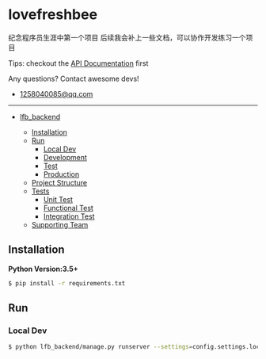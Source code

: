 # lovefreshbee
纪念程序员生涯中第一个项目
后续我会补上一些文档，可以协作开发练习一个项目

Tips: checkout the [API Documentation](https://github.com/brother-fans/lfb.github.io.wiki.git) first

Any questions? Contact awesome devs!

- 1258040085@qq.com

---

- [lfb_backend](lovefreshbee)

  - [Installation](installation)
  - [Run](run)
    - [Local Dev](local-dev)
    - [Development](development)
    - [Test](test)
    - [Production](Production)
  - [Project Structure](project-structure)
  - [Tests](tests)
    - [Unit Test](unit-test)
    - [Functional Test](functional-test)
    - [Integration Test](integration-test)
  - [Supporting Team](supporting-team)

  

## Installation

**Python Version:3.5+**

```bash
$ pip install -r requirements.txt
```

## Run

### Local Dev

```bash
$ python lfb_backend/manage.py runserver --settings=config.settings.local
```

